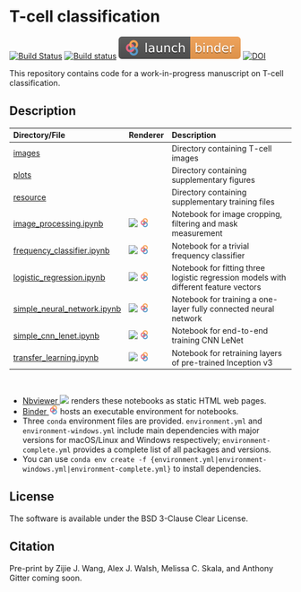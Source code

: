 # T-cell classification
[![Build Status](https://travis-ci.com/gitter-lab/t-cell-classification.svg?branch=master)](https://travis-ci.com/gitter-lab/t-cell-classification)
[![Build status](https://ci.appveyor.com/api/projects/status/4nn776bdps5880h6/branch/master?svg=true)](https://ci.appveyor.com/project/gitter-lab/t-cell-classification/branch/master)
[![badge](./plots/binder_badge.svg)](https://mybinder.org/v2/gh/gitter-lab/t-cell-classification/master)
[![DOI](https://zenodo.org/badge/DOI/10.5281/zenodo.2640835.svg)](https://doi.org/10.5281/zenodo.2640835)

This repository contains code for a work-in-progress manuscript on T-cell classification.

## Description

|Directory/File|Renderer|Description|
|:---|:---|:---|
|[images](./images)||Directory containing T-cell images|
|[plots](./plots)||Directory containing supplementary figures|
|[resource](./resource)||Directory containing supplementary training files|
|[image_processing.ipynb](./image_processing.ipynb) |<a href="https://nbviewer.jupyter.org/github/gitter-lab/t-cell-classification/blob/master/image_processing.ipynb"><img src="./plots/nbviewer_logo.png" height="16" align="bottom"></a> <a href="https://mybinder.org/v2/gh/gitter-lab/t-cell-classification/master?filepath=image_processing.ipynb"><img src="./plots/binder_logo.png" height="16" align="bottom"></a>|Notebook for image cropping, filtering and mask measurement|
|[frequency_classifier.ipynb](./frequency_classifier.ipynb)|<a href="https://nbviewer.jupyter.org/github/gitter-lab/t-cell-classification/blob/master/frequency_classifier.ipynb"><img src="./plots/nbviewer_logo.png" height="16" align="bottom"></a> <a href="https://mybinder.org/v2/gh/gitter-lab/t-cell-classification/master?filepath=frequency_classifier.ipynb"><img src="./plots/binder_logo.png" height="16" align="bottom"></a>|Notebook for a trivial frequency classifier|
|[logistic_regression.ipynb](./logistic_regression.ipynb)|<a href="https://nbviewer.jupyter.org/github/gitter-lab/t-cell-classification/blob/master/logistic_regression.ipynb"><img src="./plots/nbviewer_logo.png" height="16" align="bottom"></a> <a href="https://mybinder.org/v2/gh/gitter-lab/t-cell-classification/master?filepath=logistic_regression.ipynb"><img src="./plots/binder_logo.png" height="16" align="bottom"></a>|Notebook for fitting three logistic regression models with different feature vectors|
|[simple_neural_network.ipynb](./simple_neural_network.ipynb)|<a href="https://nbviewer.jupyter.org/github/gitter-lab/t-cell-classification/blob/master/simple_neural_network.ipynb"><img src="./plots/nbviewer_logo.png" height="16" align="bottom"></a> <a href="https://mybinder.org/v2/gh/gitter-lab/t-cell-classification/master?filepath=simple_neural_network.ipynb"><img src="./plots/binder_logo.png" height="16" align="bottom"></a>|Notebook for training a one-layer fully connected neural network|
|[simple_cnn_lenet.ipynb](./simple_cnn_lenet.ipynb)|<a href="https://nbviewer.jupyter.org/github/gitter-lab/t-cell-classification/blob/master/simple_cnn_lenet.ipynb"><img src="./plots/nbviewer_logo.png" height="16" align="bottom"></a> <a href="https://mybinder.org/v2/gh/gitter-lab/t-cell-classification/master?filepath=simple_cnn_lenet.ipynb"><img src="./plots/binder_logo.png" height="16" align="bottom"></a>|Notebook for end-to-end training CNN LeNet|
|[transfer_learning.ipynb](./transfer_learning.ipynb)|<a href="https://nbviewer.jupyter.org/github/gitter-lab/t-cell-classification/blob/master/transfer_learning.ipynb"><img src="./plots/nbviewer_logo.png" height="16" align="bottom"></a> <a href="https://mybinder.org/v2/gh/gitter-lab/t-cell-classification/master?filepath=transfer_learning.ipynb"><img src="./plots/binder_logo.png" height="16" align="bottom"></a>|Notebook for retraining layers of pre-trained Inception v3|

<br/>

- [Nbviewer <img src="./plots/nbviewer_logo.png" height="16" align="bottom">](https://nbviewer.jupyter.org)  renders these notebooks as static HTML web pages.
- [Binder <img src="./plots/binder_logo.png" height="16" align="bottom">](https://mybinder.org) hosts an executable environment for notebooks.
- Three `conda` environment files are provided. `environment.yml` and `environment-windows.yml` include main dependencies with major versions for macOS/Linux and Windows respectively; `environment-complete.yml` provides a complete list of all packages and versions.
- You can use `conda env create -f {environment.yml|environment-windows.yml|environment-complete.yml}` to install dependencies. 

## License
The software is available under the BSD 3-Clause Clear License.

## Citation
Pre-print by Zijie J. Wang, Alex J. Walsh, Melissa C. Skala, and Anthony Gitter coming soon.